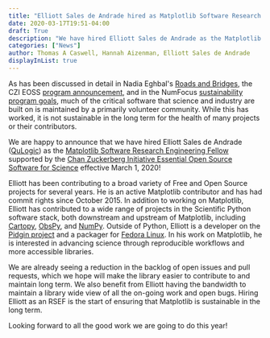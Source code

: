 ```yaml
---
title: "Elliott Sales de Andrade hired as Matplotlib Software Research Engineering Fellow"
date: 2020-03-17T19:51-04:00
draft: True
description: "We have hired Elliott Sales de Andrade as the Matplotlib Software Research Engineering Fellow supported by the Chan Zuckerberg Initiative Essential Open Source Software for Science"
categories: ["News"]
author: Thomas A Caswell, Hannah Aizenman, Elliott Sales de Andrade
displayInList: true
---
```



As has been discussed in detail in Nadia Eghbal's [Roads and Bridges](https://www.fordfoundation.org/work/learning/research-reports/roads-and-bridges-the-unseen-labor-behind-our-digital-infrastructure/), the CZI EOSS [program
announcement](https://chanzuckerberg.com/rfa/essential-open-source-software-for-science/), and in the NumFocus [sustainability program goals](https://numfocus.org/programs/sustainability), much of the critical software that science and industry are built on
is maintained by a primarily volunteer community. While this has worked, it is not sustainable in the long term for the health of many
projects or their contributors. 

We are happy to announce that we have hired Elliott Sales de Andrade ([QuLogic](https://github.com/QuLogic))
as the [Matplotlib Software Research Engineering
Fellow](https://github.com/matplotlib/CZI_2019-07_mpl) supported by
the [Chan Zuckerberg Initiative Essential Open Source Software for
Science](https://chanzuckerberg.com/eoss/proposals/matplotlib-foundation-of-scientific-visualization-in-python/)
effective March 1, 2020!

Elliott has been contributing to a broad variety of Free and Open
Source projects for several years. He is an active Matplotlib
contributor and has had commit rights since October 2015. In addition
to working on Matplotlib, Elliott has contributed to a wide range of
projects in the Scientific Python software stack, both downstream and
upstream of Matplotlib, including
[Cartopy](https://scitools.org.uk/cartopy/),
[ObsPy](https://obspy.org/), and [NumPy](https://numpy.org/). Outside
of Python, Elliott is a developer on the [Pidgin
project](https://pidgin.im/) and a packager for [Fedora
Linux](https://getfedora.org/).  In his work on Matplotlib, he is interested in advancing 
science through reproducible workflows and more accessible libraries.

We are already seeing a reduction in the backlog of open issues and
pull requests, which we hope will make the library easier to
contribute to and maintain long term. We also benefit from Elliott
having the bandwidth to maintain a library wide view of all the
on-going work and open bugs. Hiring Elliott as an RSEF is the
start of ensuring that Matplotlib is sustainable in the long term.

Looking forward to all the good work we are going to do this year!
